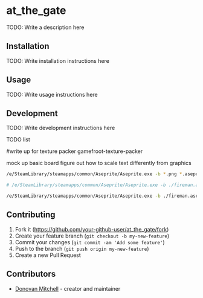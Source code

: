 # at_the_gate

TODO: Write a description here

## Installation

TODO: Write installation instructions here

## Usage

TODO: Write usage instructions here

## Development

TODO: Write development instructions here

TODO list

#write up for texture packer
gamefroot-texture-packer

mock up basic board
figure out how to scale text differently from graphics

```bash
/e/SteamLibrary/steamapps/common/Aseprite/Aseprite.exe -b *.png *.aseprite --sheet-pack --sheet ./atlas/atlas.png --data ./atlas/atlas.json --format json-array --filename-format '{title}/{tag}/{frame}'

# /e/SteamLibrary/steamapps/common/Aseprite/Aseprite.exe -b ./fireman.aseprite --sheet ./fireman/sprites.png --data ./fireman/fireman.json --format json-array --list-tags

/e/SteamLibrary/steamapps/common/Aseprite/Aseprite.exe -b ./fireman.aseprite *.png --sheet-pack --sheet ./atlas/atlas.png --data ./atlas/atlas.json --format json-array --list-tags
```

## Contributing

1. Fork it (<https://github.com/your-github-user/at_the_gate/fork>)
2. Create your feature branch (`git checkout -b my-new-feature`)
3. Commit your changes (`git commit -am 'Add some feature'`)
4. Push to the branch (`git push origin my-new-feature`)
5. Create a new Pull Request

## Contributors

- [Donovan Mitchell](https://github.com/your-github-user) - creator and maintainer
